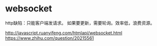 # websocket


http缺陷：只能客户端发请求。 如果要更新，需要轮询。效率低，浪费资源。

http://javascript.ruanyifeng.com/htmlapi/websocket.html
https://www.zhihu.com/question/20215561
